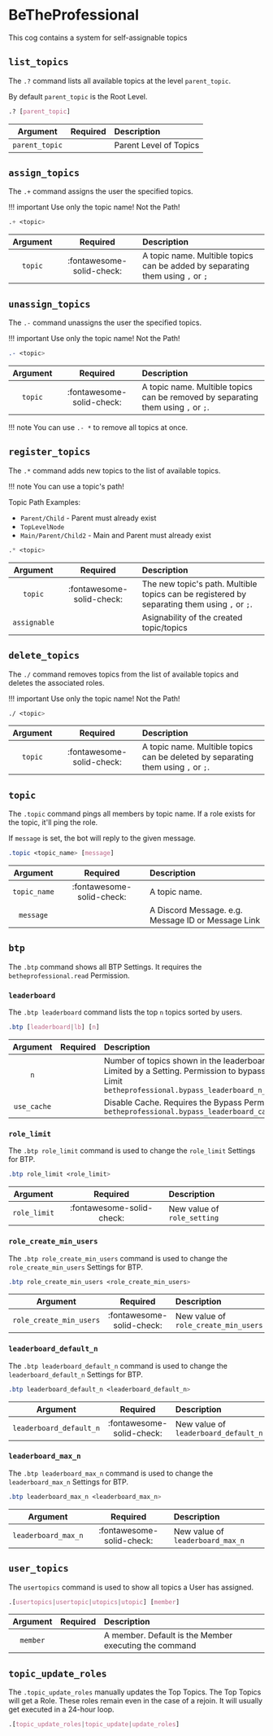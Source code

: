 # BeTheProfessional

This cog contains a system for self-assignable topics


## `list_topics`

The `.?` command lists all available topics at the level `parent_topic`.

By default `parent_topic` is the Root Level.

```css
.? [parent_topic]
```

|    Argument    | Required | Description            |
|:--------------:|:--------:|:-----------------------|
| `parent_topic` |          | Parent Level of Topics |


## `assign_topics`

The `.+` command assigns the user the specified topics.


!!! important
    Use only the topic name! Not the Path!

```css
.+ <topic>
```

| Argument |         Required          | Description                                                                    |
|:--------:|:-------------------------:|:-------------------------------------------------------------------------------|
| `topic`  | :fontawesome-solid-check: | A topic name. Multible topics can be added by separating them using `,` or `;` |


## `unassign_topics`

The `.-` command unassigns the user the specified topics.

!!! important
    Use only the topic name! Not the Path!

```css
.- <topic>
```

| Argument |         Required          | Description                                                                       |
|:--------:|:-------------------------:|:----------------------------------------------------------------------------------|
| `topic`  | :fontawesome-solid-check: | A topic name. Multible topics can be removed by separating them using `,` or `;`. |

!!! note
    You can use `.- *` to remove all topics at once.


## `register_topics`

The `.*` command adds new topics to the list of available topics.

!!! note
    You can use a topic's path!

Topic Path Examples:

- `Parent/Child` - Parent must already exist
- `TopLevelNode`
- `Main/Parent/Child2` - Main and Parent must already exist

```css
.* <topic>
```

|   Argument   |         Required          | Description                                                                                  |
|:------------:|:-------------------------:|:---------------------------------------------------------------------------------------------|
|   `topic`    | :fontawesome-solid-check: | The new topic's path. Multible topics can be registered by separating them using `,` or `;`. |
| `assignable` |                           | Asignability of the created topic/topics                                                     |


## `delete_topics`

The `./` command removes topics from the list of available topics and deletes the associated roles.

!!! important
    Use only the topic name! Not the Path!

```css
./ <topic>
```

| Argument |         Required          | Description                                                                       |
|:--------:|:-------------------------:|:----------------------------------------------------------------------------------|
| `topic`  | :fontawesome-solid-check: | A topic name. Multible topics can be deleted by separating them using `,` or `;`. |


## `topic`

The `.topic` command pings all members by topic name.
If a role exists for the topic, it'll ping the role.

If `message` is set, the bot will reply to the given message.

```css
.topic <topic_name> [message]
```

|   Argument   |         Required          | Description                                        |
|:------------:|:-------------------------:|:---------------------------------------------------|
| `topic_name` | :fontawesome-solid-check: | A topic name.                                      |
|  `message`   |                           | A Discord Message. e.g. Message ID or Message Link |


## `btp`

The `.btp` command shows all BTP Settings.
It requires the `betheprofessional.read` Permission.


### `leaderboard`

The `.btp leaderboard` command lists the top `n` topics sorted by users.

```css
.btp [leaderboard|lb] [n]
```

|  Argument   | Required | Description                                                                                                                                    |
|:-----------:|:--------:|:-----------------------------------------------------------------------------------------------------------------------------------------------|
|     `n`     |          | Number of topics shown in the leaderboard. Limited by a Setting. Permission to bypass the Limit `betheprofessional.bypass_leaderboard_n_limit` |
| `use_cache` |          | Disable Cache. Requires the Bypass Permission `betheprofessional.bypass_leaderboard_cache`                                                     |


### `role_limit`

The `.btp role_limit` command is used to change the `role_limit` Settings for BTP.

```css
.btp role_limit <role_limit>
```

|   Argument   |         Required          | Description                 |
|:------------:|:-------------------------:|:----------------------------|
| `role_limit` | :fontawesome-solid-check: | New value of `role_setting` |


### `role_create_min_users`

The `.btp role_create_min_users` command is used to change the `role_create_min_users` Settings for BTP.

```css
.btp role_create_min_users <role_create_min_users>
```

|        Argument         |         Required          | Description                          |
|:-----------------------:|:-------------------------:|:-------------------------------------|
| `role_create_min_users` | :fontawesome-solid-check: | New value of `role_create_min_users` |


### `leaderboard_default_n`

The `.btp leaderboard_default_n` command is used to change the `leaderboard_default_n` Settings for BTP.

```css
.btp leaderboard_default_n <leaderboard_default_n>
```

|        Argument         |         Required          | Description                          |
|:-----------------------:|:-------------------------:|:-------------------------------------|
| `leaderboard_default_n` | :fontawesome-solid-check: | New value of `leaderboard_default_n` |


### `leaderboard_max_n`

The `.btp leaderboard_max_n` command is used to change the `leaderboard_max_n` Settings for BTP.

```css
.btp leaderboard_max_n <leaderboard_max_n>
```

|      Argument       |         Required          | Description                      |
|:-------------------:|:-------------------------:|:---------------------------------|
| `leaderboard_max_n` | :fontawesome-solid-check: | New value of `leaderboard_max_n` |


## `user_topics`

The `usertopics` command is used to show all topics a User has assigned.

```css
.[usertopics|usertopic|utopics|utopic] [member]
```

| Argument | Required | Description                                           |
|:--------:|:--------:|:------------------------------------------------------|
| `member` |          | A member. Default is the Member executing the command |


## `topic_update_roles`

The `.topic_update_roles` manually updates the Top Topics.
The Top Topics will get a Role.
These roles remain even in the case of a rejoin.
It will usually get executed in a 24-hour loop.

```css
.[topic_update_roles|topic_update|update_roles] 
```
